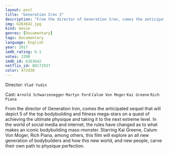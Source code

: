 ```yaml
---
layout: post
title: "Generation Iron 2"
description: "From the director of Generation Iron, comes the anticipated sequel that will depict 5 of the top bodybuilding and fitness mega-stars on a quest of achieving the ultimate physique and taking it to the next extreme level. In the world of social media and internet, the rules have changed as to what makes an iconic bodybuilding mass-monster. Starring Kai Greene, Calum Von Moger, Rich Piana, among others, this film will explore an all new generation of bodybuilders and how this new world, and new people, carve their own path.."
img: 6263642.jpg
kind: movie
genres: [Documentary]
tags: Documentary 
language: English
year: 2017
imdb_rating: 6.1
votes: 2200
imdb_id: 6263642
netflix_id: 80172937
color: 472d30
---
```

Director: `Vlad Yudin`  

Cast: `Arnold Schwarzenegger` `Martyn Ford` `Calum Von Moger` `Kai Greene` `Rich Piana` 

From the director of Generation Iron, comes the anticipated sequel that will depict 5 of the top bodybuilding and fitness mega-stars on a quest of achieving the ultimate physique and taking it to the next extreme level. In the world of social media and internet, the rules have changed as to what makes an iconic bodybuilding mass-monster. Starring Kai Greene, Calum Von Moger, Rich Piana, among others, this film will explore an all new generation of bodybuilders and how this new world, and new people, carve their own path to physique perfection.